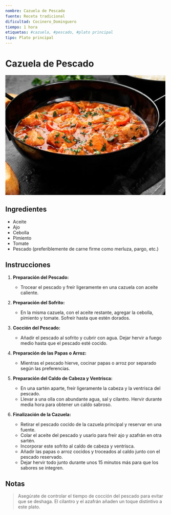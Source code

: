 ```yaml
---
nombre: Cazuela de Pescado
fuente: Receta tradicional
dificultad: Cocinero_Dominguero
tiempo: 1 hora
etiquetas: #cazuela, #pescado, #plato principal
tipo: Plato principal
---
```


# Cazuela de Pescado

![alt text](img/cazuela-pescado.jpg)

## Ingredientes

* Aceite
* Ajo
* Cebolla
* Pimiento
* Tomate
* Pescado (preferiblemente de carne firme como merluza, pargo, etc.)

## Instrucciones

1. **Preparación del Pescado:**
   - Trocear el pescado y freír ligeramente en una cazuela con aceite caliente.

2. **Preparación del Sofrito:**
   - En la misma cazuela, con el aceite restante, agregar la cebolla, pimiento y tomate. Sofreír hasta que estén dorados.

3. **Cocción del Pescado:**
   - Añadir el pescado al sofrito y cubrir con agua. Dejar hervir a fuego medio hasta que el pescado esté cocido.

4. **Preparación de las Papas o Arroz:**
   - Mientras el pescado hierve, cocinar papas o arroz por separado según las preferencias.

5. **Preparación del Caldo de Cabeza y Ventrisca:**
   - En una sartén aparte, freír ligeramente la cabeza y la ventrisca del pescado.
   - Llevar a una olla con abundante agua, sal y cilantro. Hervir durante media hora para obtener un caldo sabroso.

6. **Finalización de la Cazuela:**
   - Retirar el pescado cocido de la cazuela principal y reservar en una fuente.
   - Colar el aceite del pescado y usarlo para freír ajo y azafrán en otra sartén.
   - Incorporar este sofrito al caldo de cabeza y ventrisca.
   - Añadir las papas o arroz cocidos y troceados al caldo junto con el pescado reservado.
   - Dejar hervir todo junto durante unos 15 minutos más para que los sabores se integren.

## Notas

> Asegúrate de controlar el tiempo de cocción del pescado para evitar que se deshaga. El cilantro y el azafrán añaden un toque distintivo a este plato.


